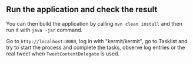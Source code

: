 ## Run the application and check the result

You can then build the application by calling `mvn clean install` and then run it with `java -jar` command.

Go to `http://localhost:8080`, log in with "kermit/kermit", go to Tasklist and try to start the process and complete the tasks, observe log entries 
or the real tweet when `TweetContentDelegate` is used.